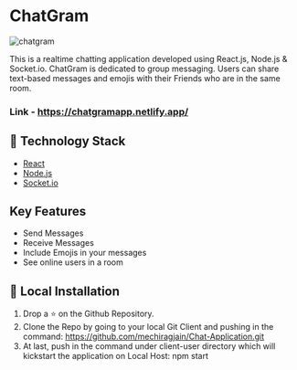 # ChatGram

![chatgram](https://res.cloudinary.com/chiragjain/image/upload/v1592832252/freesnippingtool.com_capture_20200622175903_clslzv.png)

This is a realtime chatting application developed using React.js, Node.js & Socket.io. ChatGram is dedicated to group messaging. Users can share text-based messages and emojis with their Friends who are in the same room.

### Link - https://chatgramapp.netlify.app/

## 🏁 Technology Stack

- [React](https://reactjs.org/)
- [Node.js](https://nodejs.org/en/)
- [Socket.io](https://socket.io/)

## Key Features

- Send Messages
- Receive Messages
- Include Emojis in your messages
- See online users in a room

## 🏃‍ Local Installation

1. Drop a ⭐ on the Github Repository.
2. Clone the Repo by going to your local Git Client and pushing in the command:
https://github.com/mechiragjain/Chat-Application.git
3. At last, push in the command under client-user directory which will kickstart the application on Local Host:
npm start
